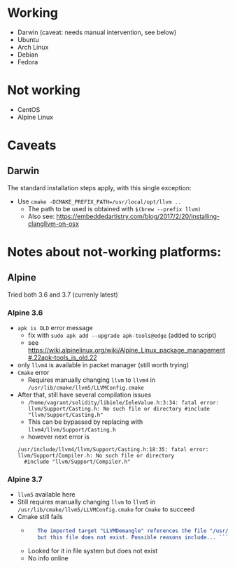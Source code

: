 # Working 

* Darwin (caveat: needs manual intervention, see below)
* Ubuntu
* Arch Linux
* Debian 
* Fedora

# Not working 
* CentOS
* Alpine Linux

# Caveats

## Darwin

The standard installation steps apply, with this single exception:

* Use `cmake -DCMAKE_PREFIX_PATH=/usr/local/opt/llvm ..`
    * The path to be used is obtained with `$(brew --prefix llvm)`
    * Also see: https://embeddedartistry.com/blog/2017/2/20/installing-clangllvm-on-osx

# Notes about not-working platforms:

## Alpine

Tried both 3.6 and 3.7 (currenly latest)

### Alpine 3.6

* `apk is OLD` error message
   * fix with `sudo apk add --upgrade apk-tools@edge` (added to script)
   * see https://wiki.alpinelinux.org/wiki/Alpine_Linux_package_management#.22apk-tools_is_old.22
* only `llvm4` is available in packet manager (still worth trying) 
* `Cmake` error
   * Requires manually changing `llvm` to `llvm4` in `/usr/lib/cmake/llvm5/LLVMConfig.cmake`
* After that, still have several compilation issues 
   * `/home/vagrant/solidity/libiele/IeleValue.h:3:34: fatal error: llvm/Support/Casting.h: No such file or directory
 #include "llvm/Support/Casting.h"`
   * This can be bypassed by replacing with `llvm4/llvm/Support/Casting.h`
   * however next error is 
   ```
   /usr/include/llvm4/llvm/Support/Casting.h:18:35: fatal error: llvm/Support/Compiler.h: No such file or directory
     #include "llvm/Support/Compiler.h"
   ```

### Alpine 3.7

* `llvm5` available here
* Still requires manually changing `llvm` to `llvm5` in `/usr/lib/cmake/llvm5/LLVMConfig.cmake` for `Cmake` to succeed
* Cmake still fails  
    * ```CMake Error at /usr/lib/cmake/llvm5/LLVMExports.cmake:975 (message):
         The imported target "LLVMDemangle" references the file "/usr/lib/llvm5/lib/libLLVMDemangle.a"
         but this file does not exist. Possible reasons include... ``` (broken package etc.) 
    * Looked for it in file system but does not exist
    * No info online
